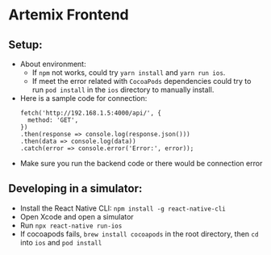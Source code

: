 # Artemix Frontend

## Setup:

- About environment:
  - If `npm` not works, could try `yarn install` and `yarn run ios`.
  - If meet the error related with `CocoaPods` dependencies could try to run `pod install` in the `ios` directory to manually install.
- Here is a sample code for connection:
  ```
  fetch('http://192.168.1.5:4000/api/', {
    method: 'GET',
  })
  .then(response => console.log(response.json()))
  .then(data => console.log(data))
  .catch(error => console.error('Error:', error));
  ```
- Make sure you run the backend code or there would be connection error

## Developing in a simulator:

- Install the React Native CLI: `npm install -g react-native-cli`
- Open Xcode and open a simulator
- Run `npx react-native run-ios`
- If cocoapods fails, `brew install cocoapods` in the root directory, then `cd` into `ios` and `pod install`
